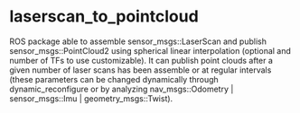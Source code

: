 laserscan_to_pointcloud
=======================

ROS package able to assemble sensor_msgs::LaserScan and publish sensor_msgs::PointCloud2 using spherical linear interpolation (optional and number of TFs to use customizable).
It can publish point clouds after a given number of laser scans has been assemble or at regular intervals (these parameters can be changed dynamically through dynamic_reconfigure or by analyzing nav_msgs::Odometry | sensor_msgs::Imu | geometry_msgs::Twist).
